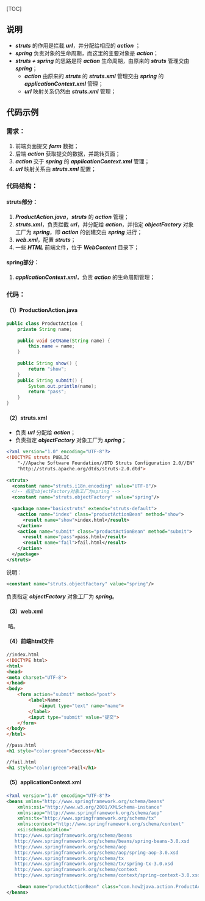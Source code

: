 [TOC]

## 说明

- ***struts*** 的作用是拦截 ***url***，并分配给相应的 ***action*** ；
- ***spring*** 负责对象的生命周期，而这里的主要对象是 ***action***；
- ***struts + spring*** 的思路是将 ***action*** 生命周期，由原来的 ***struts*** 管理交由 ***spring***；
  - ***action*** 由原来的 ***struts*** 的 ***struts.xml*** 管理交由 ***spring*** 的 ***applicationContext.xml*** 管理；
  - ***url*** 映射关系仍然由 ***struts.xml*** 管理；

## 代码示例

### 需求：

1. 前端页面提交 ***form*** 数据；
2. 后端 ***action*** 获取提交的数据，并跳转页面；
3. ***action*** 交于 ***spring*** 的 ***applicationContext.xml*** 管理；
4. ***url*** 映射关系由 ***struts.xml*** 配置；

### 代码结构：

#### struts部分：

1. ***ProductAction.java***，***struts*** 的 ***action*** 管理；
2. ***struts.xml***，负责拦截 ***url***，并分配给 ***action***，并指定 ***objectFactory*** 对象工厂为 ***spring***，即 ***action*** 的创建交由 ***spring*** 进行；
3. ***web.xml***，配置 ***struts***；
4. 一些 ***HTML*** 前端文件，位于 ***WebContent*** 目录下；

#### spring部分：

1. ***applicationContext.xml***，负责 ***action*** 的生命周期管理；

### 代码：

#### （1）ProductionAction.java

```java
public class ProductAction {
    private String name;
    
    public void setName(String name) {
        this.name = name;
    }
    
    public String show() {
        return "show";
    }
    public String submit() {
        System.out.println(name);
        return "pass";
    }
}
```

#### （2）struts.xml

- 负责 ***url*** 分配给 ***action***；
- 负责指定 ***objectFactory*** 对象工厂为 ***spring***；

```xml
<?xml version="1.0" encoding="UTF-8"?>
<!DOCTYPE struts PUBLIC
    "-//Apache Software Foundation//DTD Struts Configuration 2.0//EN"
    "http://struts.apache.org/dtds/struts-2.0.dtd">
 
<struts>
  <constant name="struts.i18n.encoding" value="UTF-8"/>
  <!-- 指定objectFactory对象工厂为spring -->
  <constant name="struts.objectFactory" value="spring"/>
   
  <package name="basicstruts" extends="struts-default"> 
  	<action name="index" class="productActionBean" method="show">
      <result name="show">index.html</result>
  	</action>
  	<action name="submit" class="productActionBean" method="submit">
      <result name="pass">pass.html</result>
      <result name="fail">fail.html</result>
  	</action>
  </package>
</struts>
```

说明：

```xml
<constant name="struts.objectFactory" value="spring"/>
```

负责指定 ***objectFactory*** 对象工厂为 ***spring***。

#### （3）web.xml

​	略。

#### （4）前端html文件

```html
//index.html
<!DOCTYPE html>
<html>
<head>
<meta charset="UTF-8">
</head>
<body>
    <form action="submit" method="post">
        <label>Name:
            <input type="text" name="name">
        </label>
        <input type="submit" value="提交">
    </form>
</body>
</html>
```

```html
//pass.html
<h1 style="color:green">Success</h1>
```

```html
//fail.html
<h1 style="color:green">Fail</h1>
```

#### （5）applicationContext.xml

```xml
<?xml version="1.0" encoding="UTF-8"?>
<beans xmlns="http://www.springframework.org/schema/beans"
    xmlns:xsi="http://www.w3.org/2001/XMLSchema-instance"
    xmlns:aop="http://www.springframework.org/schema/aop"
    xmlns:tx="http://www.springframework.org/schema/tx"
    xmlns:context="http://www.springframework.org/schema/context"
    xsi:schemaLocation="
   http://www.springframework.org/schema/beans 
   http://www.springframework.org/schema/beans/spring-beans-3.0.xsd
   http://www.springframework.org/schema/aop 
   http://www.springframework.org/schema/aop/spring-aop-3.0.xsd
   http://www.springframework.org/schema/tx 
   http://www.springframework.org/schema/tx/spring-tx-3.0.xsd
   http://www.springframework.org/schema/context      
   http://www.springframework.org/schema/context/spring-context-3.0.xsd">
  
    <bean name="productActionBean" class="com.how2java.action.ProductAction" />
</beans>
```





